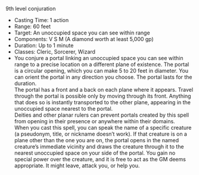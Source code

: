 9th level conjuration

- Casting Time: 1 action
- Range: 60 feet
- Target: An unoccupied space you can see within range
- Components: V S M (A diamond worth at least 5,000 gp)
- Duration: Up to 1 minute
- Classes: Cleric, Sorcerer, Wizard
- You conjure a portal linking an unoccupied space you can see within range to a precise location on a different plane of existence. The portal is a circular opening, which you can make 5 to 20 feet in diameter. You can orient the portal in any direction you choose. The portal lasts for the duration.  
    The portal has a front and a back on each plane where it appears. Travel through the portal is possible only by moving through its front. Anything that does so is instantly transported to the other plane, appearing in the unoccupied space nearest to the portal.  
    Deities and other planar rulers can prevent portals created by this spell from opening in their presence or anywhere within their domains.  
    When you cast this spell, you can speak the name of a specific creature (a pseudonym, title, or nickname doesn’t work). If that creature is on a plane other than the one you are on, the portal opens in the named creature’s immediate vicinity and draws the creature through it to the nearest unoccupied space on your side of the portal. You gain no special power over the creature, and it is free to act as the GM deems appropriate. It might leave, attack you, or help you.